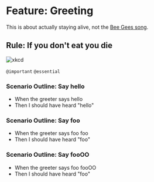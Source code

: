 # Feature: Greeting

This is about actually staying alive,
not the [Bee Gees song](https://www.youtube.com/watch?v=I_izvAbhExY).

## Rule: If you don't eat you die

![xkcd](https://imgs.xkcd.com/comics/lunch_2x.png)

`@important` `@essential`

### Scenario Outline: Say hello

- When the greeter says hello
- Then I should have heard "hello"

### Scenario Outline: Say foo

- When the greeter says foo foo
- Then I should have heard "foo"

### Scenario Outline: Say fooOO

- When the greeter says foo fooOO
- Then I should have heard "foo"
